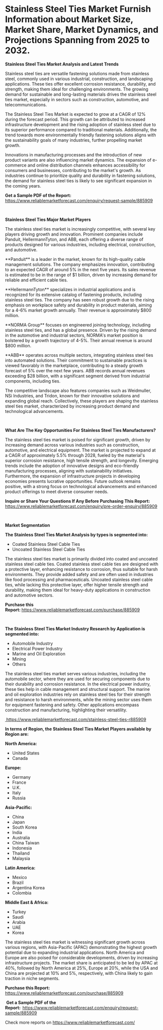 <p><h1>Stainless Steel Ties Market Furnish Information about Market Size, Market Share, Market Dynamics, and Projections Spanning from 2025 to 2032.</h1></p><p><strong>Stainless Steel Ties Market Analysis and Latest Trends</strong></p>
<p><p>Stainless steel ties are versatile fastening solutions made from stainless steel, commonly used in various industrial, construction, and landscaping applications. These ties offer excellent corrosion resistance, durability, and strength, making them ideal for challenging environments. The growing demand for sustainable and long-lasting materials drives the stainless steel ties market, especially in sectors such as construction, automotive, and telecommunications.</p><p>The Stainless Steel Ties Market is expected to grow at a CAGR of 12% during the forecast period. This growth can be attributed to increased infrastructure development and the rising adoption of stainless steel due to its superior performance compared to traditional materials. Additionally, the trend towards more environmentally friendly fastening solutions aligns with the sustainability goals of many industries, further propelling market growth.</p><p>Innovations in manufacturing processes and the introduction of new product variants are also influencing market dynamics. The expansion of e-commerce and online distribution channels enhances accessibility for consumers and businesses, contributing to the market's growth. As industries continue to prioritize quality and durability in fastening solutions, the demand for stainless steel ties is likely to see significant expansion in the coming years.</p></p>
<p><strong>Get a Sample PDF of the Report:&nbsp;</strong> <a href="https://www.reliablemarketforecast.com/enquiry/request-sample/885909?utm_campaign=2481&utm_medium=2&utm_source=Github&utm_content=ia&utm_term=01042025&utm_id=stainless-steel-ties">https://www.reliablemarketforecast.com/enquiry/request-sample/885909</a></p>
<p>&nbsp;</p>
<p><strong>Stainless Steel Ties Major Market Players</strong></p>
<p><p>The stainless steel ties market is increasingly competitive, with several key players driving growth and innovation. Prominent companies include Panduit, HellermannTyton, and ABB, each offering a diverse range of products designed for various industries, including electrical, construction, and automotive.</p><p>**Panduit** is a leader in the market, known for its high-quality cable management solutions. The company emphasizes innovation, contributing to an expected CAGR of around 5% in the next five years. Its sales revenue is estimated to be in the range of $1 billion, driven by increasing demand for reliable and efficient cable ties.</p><p>**HellermannTyton** specializes in industrial applications and is recognized for its extensive catalog of fastening products, including stainless steel ties. The company has seen robust growth due to the rising emphasis on workplace safety and durability in product materials, aiming for a 4-6% market growth annually. Their revenue is approximately $800 million.</p><p>**NORMA Group** focuses on engineered joining technology, including stainless steel ties, and has a global presence. Driven by the rising demand in the automotive and industrial sectors, NORMA's market position is bolstered by a growth trajectory of 4-5%. Their annual revenue is around $800 million.</p><p>**ABB** operates across multiple sectors, integrating stainless steel ties into automated solutions. Their commitment to sustainable practices is viewed favorably in the marketplace, contributing to a steady growth forecast of 5% over the next few years. ABB records annual revenues exceeding $28 billion, with a significant segment derived from industrial components, including ties.</p><p>The competitive landscape also features companies such as Weidmuller, NSi Industries, and Tridon, known for their innovative solutions and expanding global reach. Collectively, these players are shaping the stainless steel ties market, characterized by increasing product demand and technological advancements.</p></p>
<p>&nbsp;</p>
<p><strong>What Are The Key Opportunities For Stainless Steel Ties Manufacturers?</strong></p>
<p><p>The stainless steel ties market is poised for significant growth, driven by increasing demand across various industries such as construction, automotive, and electrical equipment. The market is projected to expand at a CAGR of approximately 5.5% through 2028, fueled by the material's superior corrosion resistance, high tensile strength, and longevity. Emerging trends include the adoption of innovative designs and eco-friendly manufacturing processes, aligning with sustainability initiatives. Furthermore, the expansion of infrastructure projects in developing economies presents lucrative opportunities. Future outlook remains positive, with a strong focus on technological advancements and enhanced product offerings to meet diverse consumer needs.</p></p>
<p><strong>Inquire or Share Your Questions If Any Before Purchasing This Report:</strong> <a href="https://www.reliablemarketforecast.com/enquiry/pre-order-enquiry/885909?utm_campaign=2481&utm_medium=2&utm_source=Github&utm_content=ia&utm_term=01042025&utm_id=stainless-steel-ties">https://www.reliablemarketforecast.com/enquiry/pre-order-enquiry/885909</a></p>
<p>&nbsp;</p>
<p><strong>Market Segmentation</strong></p>
<p><strong>The Stainless Steel Ties Market Analysis by types is segmented into:</strong></p>
<p><ul><li>Coated Stainless Steel Cable Ties</li><li>Uncoated Stainless Steel Cable Ties</li></ul></p>
<p><p>The stainless steel ties market is primarily divided into coated and uncoated stainless steel cable ties. Coated stainless steel cable ties are designed with a protective layer, enhancing resistance to corrosion, thus suitable for harsh environments. They provide added safety and are often used in industries like food processing and pharmaceuticals. Uncoated stainless steel cable ties, while lacking this protective layer, offer higher tensile strength and durability, making them ideal for heavy-duty applications in construction and automotive sectors.</p></p>
<p><strong>Purchase this Report:&nbsp;</strong><a href="https://www.reliablemarketforecast.com/purchase/885909?utm_campaign=2481&utm_medium=2&utm_source=Github&utm_content=ia&utm_term=01042025&utm_id=stainless-steel-ties">https://www.reliablemarketforecast.com/purchase/885909</a></p>
<p>&nbsp;</p>
<p><strong>The Stainless Steel Ties Market Industry Research by Application is segmented into:</strong></p>
<p><ul><li>Automobile Industry</li><li>Electrical Power Industry</li><li>Marine and Oil Exploration</li><li>Mining</li><li>Others</li></ul></p>
<p><p>The stainless steel ties market serves various industries, including the automobile sector, where they are used for securing components due to their durability and corrosion resistance. In the electrical power industry, these ties help in cable management and structural support. The marine and oil exploration industries rely on stainless steel ties for their strength and resistance to harsh environments, while the mining sector uses them for equipment fastening and safety. Other applications encompass construction and manufacturing, highlighting their versatility.</p></p>
<p><a href="https://www.reliablemarketforecast.com/stainless-steel-ties-r885909?utm_campaign=2481&utm_medium=2&utm_source=Github&utm_content=ia&utm_term=01042025&utm_id=stainless-steel-ties">&nbsp;https://www.reliablemarketforecast.com/stainless-steel-ties-r885909</a></p>
<p><strong>In terms of Region, the Stainless Steel Ties Market Players available by Region are:</strong></p>
<p>
    <p> <strong> North America: </strong>
        <ul>
            <li>United States</li>
            <li>Canada</li>
        </ul>
        </p> 
    <p> <strong> Europe: </strong>
        <ul>
            <li>Germany</li>
            <li>France</li>
            <li>U.K.</li>
            <li>Italy</li>
            <li>Russia</li>
        </ul>
        </p> 
    <p> <strong> Asia-Pacific: </strong>
        <ul>
            <li>China</li>
            <li>Japan</li>
            <li>South Korea</li>
            <li>India</li>
            <li>Australia</li>
            <li>China Taiwan</li>
            <li>Indonesia</li>
            <li>Thailand</li>
            <li>Malaysia</li>
        </ul>
        </p> 
    <p> <strong> Latin America: </strong>
        <ul>
            <li>Mexico</li>
            <li>Brazil</li>
            <li>Argentina Korea</li>
            <li>Colombia</li>
        </ul>
        </p> 
    <p> <strong> Middle East & Africa: </strong>
        <ul>
            <li>Turkey</li>
            <li>Saudi</li>
            <li>Arabia</li>
            <li>UAE</li>
            <li>Korea</li>
        </ul>
    </p>
    </p>
<p><p>The stainless steel ties market is witnessing significant growth across various regions, with Asia-Pacific (APAC) demonstrating the highest growth potential due to expanding industrial applications. North America and Europe are also poised for considerable developments, driven by increasing infrastructure projects. The market share is anticipated to be led by APAC at 40%, followed by North America at 25%, Europe at 20%, while the USA and China are projected at 10% and 5%, respectively, with China likely to gain traction in niche segments.</p></p>
<p><strong>Purchase this Report: </strong><a href="https://www.reliablemarketforecast.com/purchase/885909?utm_campaign=2481&utm_medium=2&utm_source=Github&utm_content=ia&utm_term=01042025&utm_id=stainless-steel-ties">https://www.reliablemarketforecast.com/purchase/885909</a></p>
<p>&nbsp;<strong>Get a Sample PDF of the Report:&nbsp;&nbsp;</strong><a href="https://www.reliablemarketforecast.com/enquiry/request-sample/885909?utm_campaign=2481&utm_medium=2&utm_source=Github&utm_content=ia&utm_term=01042025&utm_id=stainless-steel-ties">https://www.reliablemarketforecast.com/enquiry/request-sample/885909</a></p>
<p><strong></strong></p>
<p>Check more reports on <a href="https://www.reliablemarketforecast.com/?utm_campaign=2481&utm_medium=2&utm_source=Github&utm_content=ia&utm_term=01042025&utm_id=stainless-steel-ties">https://www.reliablemarketforecast.com/</a></p>